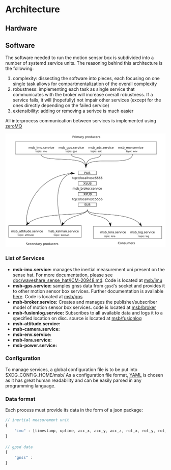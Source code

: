 # Architecture

## Hardware

## Software

The software needed to run the motion sensor box is subdivided into a number of systemd service units. The reasoning behind this architecture is the following:

1. complexity: dissecting the software into pieces, each focusing on one single task allows for compartmentalization of the overall complexity
2. robustness: implementing each task as single service that communicates with the broker will increase overall robustness. If a service fails, it will (hopefully) not impair other services (except for the ones directly depending on the failed service)
3. extensibility: adding or removing a serivce is much easier

All interprocess communication between services is implemented using [zeroMQ](https://zeromq.org/)

![software_architecture](./doc/software_architecture.png)

### List of Services

- **msb-imu.service:** manages the inertial measurement uni present on the sense hat. For more documentation, please see [doc/waveshare_sense_hat/ICM-20948.md](doc/waveshare_sense_hat/ICM-20948.md). Code is located at [msb/imu](msb/imu)
- **msb-gps.service:** samples gnss data from `gpsd`'s socket and provides it to other motion sensor box services. Further documentation is available [here](doc/gpsd/gpds.md). Code is located at [msb/gps](msb/gps)
- **msb-broker.service:** Creates and manages the publisher/subscriber model of motion sensor box services. code is located at [msb/broker](msb/broker)
- **msb-fusionlog.service:** Subscribes to **all** available data and logs it to a specified location on disc. source is located at [msb/fusionlog](msb/fusionlog)
- **msb-attitude.service:**
- **msb-camera.service:**
- **msb-env.service:**
- **msb-lora.service:**
- **msb-power.service:**

### Configuration

To manage services, a global configuration file is to be put into $XDG\_CONFIG\_HOME/msb/
As a configuration file format, [YAML](https://yaml.org) is chosen as it has 
great human readability and can be easily parsed in any programming language.

### Data format

Each process must provide its data in the form of a json package:

```javascript
// inertial measurement unit
{
    "imu" : [timestamp, uptime, acc_x, acc_y, acc_z, rot_x, rot_y, rot_z, mag_x, mag_y, mag_z, temp]
}

// gpsd data
{
    "gnss" : 
}
```
